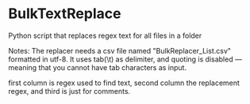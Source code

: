 # BulkTextReplace
 Python script that replaces regex text for all files in a folder


Notes:
The replacer needs a csv file named "BulkReplacer_List.csv" formatted in utf-8. It uses tab(\t) as delimiter, and quoting is disabled — meaning that you cannot have tab characters as input.

first column is regex used to find text, second column the replacement regex, and third is just for comments.